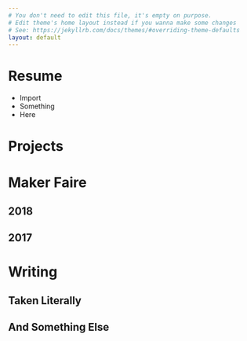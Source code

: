 ```yaml
---
# You don't need to edit this file, it's empty on purpose.
# Edit theme's home layout instead if you wanna make some changes
# See: https://jekyllrb.com/docs/themes/#overriding-theme-defaults
layout: default
---
```

# Resume
- Import
- Something
- Here
# Projects

# Maker Faire
## 2018
## 2017

# Writing
## Taken Literally
## And Something Else
